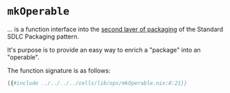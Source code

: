 # `mkOperable`

... is a function interface into the [second layer of packaging][packaging-second] of the Standard SDLC Packaging pattern.

It's purpose is to provide an easy way to enrich a "package" into an "operable".

The function signature is as follows:

```nix
{{#include ../../../../cells/lib/ops/mkOperable.nix:8:21}}
```

[packaging-second]: /patterns/four-packaging-layers.md#operable-layer
